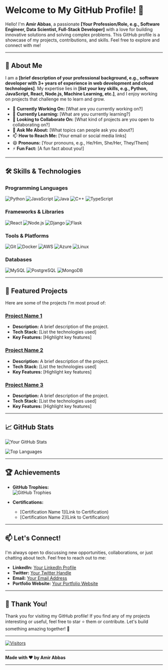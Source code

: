 # Welcome to My GitHub Profile! 👋

Hello! I'm **Amir Abbas**, a passionate **[Your Profession/Role, e.g., Software Engineer, Data Scientist, Full-Stack Developer]** with a love for building innovative solutions and solving complex problems. This GitHub profile is a showcase of my projects, contributions, and skills. Feel free to explore and connect with me!

---

## 🚀 About Me

I am a **[brief description of your professional background, e.g., software developer with 3+ years of experience in web development and cloud technologies]**. My expertise lies in **[list your key skills, e.g., Python, JavaScript, React, Node.js, Machine Learning, etc.]**, and I enjoy working on projects that challenge me to learn and grow.

- 🔭 **Currently Working On:** [What are you currently working on?]
- 🌱 **Currently Learning:** [What are you currently learning?]
- 👯 **Looking to Collaborate On:** [What kind of projects are you open to collaborating on?]
- 💬 **Ask Me About:** [What topics can people ask you about?]
- 📫 **How to Reach Me:** [Your email or social media links]
- 😄 **Pronouns:** [Your pronouns, e.g., He/Him, She/Her, They/Them]
- ⚡ **Fun Fact:** [A fun fact about you!]

---

## 🛠️ Skills & Technologies

### Programming Languages
![Python](https://img.shields.io/badge/-Python-3776AB?logo=python&logoColor=white)
![JavaScript](https://img.shields.io/badge/-JavaScript-F7DF1E?logo=javascript&logoColor=black)
![Java](https://img.shields.io/badge/-Java-007396?logo=java&logoColor=white)
![C++](https://img.shields.io/badge/-C++-00599C?logo=c%2B%2B&logoColor=white)
![TypeScript](https://img.shields.io/badge/-TypeScript-3178C6?logo=typescript&logoColor=white)

### Frameworks & Libraries
![React](https://img.shields.io/badge/-React-61DAFB?logo=react&logoColor=black)
![Node.js](https://img.shields.io/badge/-Node.js-339933?logo=node.js&logoColor=white)
![Django](https://img.shields.io/badge/-Django-092E20?logo=django&logoColor=white)
![Flask](https://img.shields.io/badge/-Flask-000000?logo=flask&logoColor=white)

### Tools & Platforms
![Git](https://img.shields.io/badge/-Git-F05032?logo=git&logoColor=white)
![Docker](https://img.shields.io/badge/-Docker-2496ED?logo=docker&logoColor=white)
![AWS](https://img.shields.io/badge/-AWS-232F3E?logo=amazon-aws&logoColor=white)
![Azure](https://img.shields.io/badge/-Azure-0089D6?logo=microsoft-azure&logoColor=white)
![Linux](https://img.shields.io/badge/-Linux-FCC624?logo=linux&logoColor=black)

### Databases
![MySQL](https://img.shields.io/badge/-MySQL-4479A1?logo=mysql&logoColor=white)
![PostgreSQL](https://img.shields.io/badge/-PostgreSQL-336791?logo=postgresql&logoColor=white)
![MongoDB](https://img.shields.io/badge/-MongoDB-47A248?logo=mongodb&logoColor=white)

---

## 🌟 Featured Projects

Here are some of the projects I'm most proud of:

### [Project Name 1](https://github.com/yourusername/project1)
- **Description:** A brief description of the project.
- **Tech Stack:** [List the technologies used]
- **Key Features:** [Highlight key features]

### [Project Name 2](https://github.com/yourusername/project2)
- **Description:** A brief description of the project.
- **Tech Stack:** [List the technologies used]
- **Key Features:** [Highlight key features]

### [Project Name 3](https://github.com/yourusername/project3)
- **Description:** A brief description of the project.
- **Tech Stack:** [List the technologies used]
- **Key Features:** [Highlight key features]

---

## 📈 GitHub Stats

![Your GitHub Stats](https://github-readme-stats.vercel.app/api?username=yourusername&show_icons=true&theme=radical)

![Top Languages](https://github-readme-stats.vercel.app/api/top-langs/?username=yourusername&layout=compact&theme=radical)

---

## 🏆 Achievements

- **GitHub Trophies:**  
  ![GitHub Trophies](https://github-profile-trophy.vercel.app/?username=yourusername&theme=radical)

- **Certifications:**  
  - [Certification Name 1](Link to Certification)
  - [Certification Name 2](Link to Certification)

---

## 📫 Let's Connect!

I'm always open to discussing new opportunities, collaborations, or just chatting about tech. Feel free to reach out to me:

- **LinkedIn:** [Your LinkedIn Profile](https://www.linkedin.com/in/yourusername/)
- **Twitter:** [Your Twitter Handle](https://twitter.com/yourusername)
- **Email:** [Your Email Address](mailto:youremail@example.com)
- **Portfolio Website:** [Your Portfolio Website](https://yourportfolio.com)

---

## 🙏 Thank You!

Thank you for visiting my GitHub profile! If you find any of my projects interesting or useful, feel free to star ⭐ them or contribute. Let's build something amazing together! 🚀

---

[![Visitors](https://visitor-badge.glitch.me/badge?page_id=yourusername.yourusername)](https://github.com/yourusername)

---

**Made with ❤️ by Amir Abbas**

---
